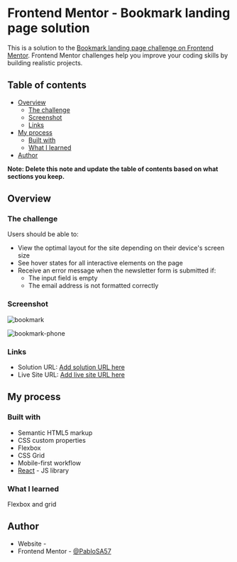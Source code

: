 # Frontend Mentor - Bookmark landing page solution

This is a solution to the [Bookmark landing page challenge on Frontend Mentor](https://www.frontendmentor.io/challenges/bookmark-landing-page-5d0b588a9edda32581d29158). Frontend Mentor challenges help you improve your coding skills by building realistic projects. 

## Table of contents

- [Overview](#overview)
  - [The challenge](#the-challenge)
  - [Screenshot](#screenshot)
  - [Links](#links)
- [My process](#my-process)
  - [Built with](#built-with)
  - [What I learned](#what-i-learned)
- [Author](#author)

**Note: Delete this note and update the table of contents based on what sections you keep.**

## Overview

### The challenge

Users should be able to:

- View the optimal layout for the site depending on their device's screen size
- See hover states for all interactive elements on the page
- Receive an error message when the newsletter form is submitted if:
  - The input field is empty
  - The email address is not formatted correctly

### Screenshot
![bookmark](https://github.com/PabloSA57/Landing-Page/assets/97354827/f6db9a67-5088-4de3-b2da-33ebb6632e15)

![bookmark-phone](https://github.com/PabloSA57/Landing-Page/assets/97354827/eed91f82-d266-4d0b-91c6-ec5444dd0781)



### Links

- Solution URL: [Add solution URL here](https://github.com/PabloSA57/Landing-Page)
- Live Site URL: [Add live site URL here](https://bookmark-frontend-mentor-cat.vercel.app/)

## My process

### Built with

- Semantic HTML5 markup
- CSS custom properties
- Flexbox
- CSS Grid
- Mobile-first workflow
- [React](https://reactjs.org/) - JS library

### What I learned

Flexbox and grid

## Author

- Website - [](https://bookmark-frontend-mentor-cat.vercel.app/)
- Frontend Mentor - [@PabloSA57](https://www.frontendmentor.io/profile/PabloSA57)


